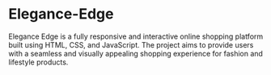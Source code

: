 # Elegance-Edge
Elegance Edge is a fully responsive and interactive online shopping platform built using HTML, CSS, and JavaScript. The project aims to provide users with a seamless and visually appealing shopping experience for fashion and lifestyle products.
